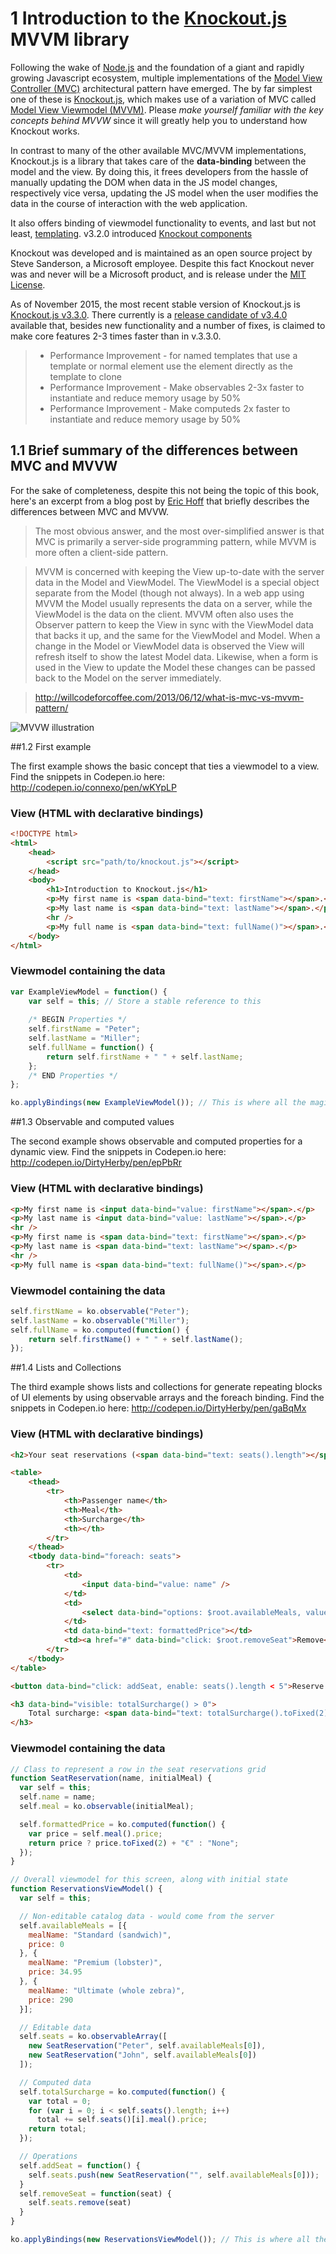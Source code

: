 # 1 Introduction to the [Knockout.js] MVVM library

Following the wake of [Node.js] and the foundation of a giant and rapidly growing Javascript ecosystem, multiple implementations of the [Model View Controller (MVC)] architectural pattern have emerged. The by far simplest one of these is [Knockout.js], which makes use of a variation of MVC called [Model View Viewmodel (MVVM)]. Please *make yourself familiar with the key concepts behind MVVW* since it will greatly help you to understand how Knockout works.

In contrast to many of the other available MVC/MVVM implementations, Knockout.js is a library that takes care of the **data-binding** between the model and the view. By doing this, it frees developers from the hassle of manually updating the DOM when data in the JS model changes, respectively vice versa, updating the JS model when the user modifies the data in the course of interaction with the web application.

It also offers binding of viewmodel functionality to events, and last but not least, [templating]. v3.2.0 introduced [Knockout components]


Knockout was developed and is maintained as an open source project by Steve Sanderson, a Microsoft employee. Despite this fact Knockout never was and never will be a Microsoft product, and is release under the [MIT License].

As of November 2015, the most recent stable version of Knockout.js is [Knockout.js v3.3.0]. There currently is a [release candidate of v3.4.0] available that, besides new functionality and a number of fixes, is claimed to make core features 2-3 times faster than in v.3.3.0.

>- Performance Improvement - for named templates that use a template or normal element use the element directly as the template to clone
>- Performance Improvement - Make observables 2-3x faster to instantiate and reduce memory usage by 50%
>- Performance Improvement - Make computeds 2x faster to instantiate and reduce memory usage by 50%

## 1.1 Brief summary of the differences between MVC and MVVW

For the sake of completeness, despite this not being the topic of this book, here's an excerpt from a blog post by [Eric Hoff] that briefly describes the differences between MVC and MVVW.

>The most obvious answer, and the most over-simplified answer is that MVC is primarily a server-side programming pattern, while MVVM is more often a client-side pattern.

>MVVM is concerned with keeping the View up-to-date with the server data in the Model and ViewModel. The ViewModel is a special object separate from the Model (though not always). In a web app using MVVM the Model usually represents the data on a server, while the ViewModel is the data on the client. MVVM often also uses the Observer pattern to keep the View in sync with the ViewModel data that backs it up, and the same for the ViewModel and Model. When a change in the Model or ViewModel data is observed the View will refresh itself to show the latest Model data. Likewise, when a form is used in the View to update the Model these changes can be passed back to the Model on the server immediately.

><http://willcodeforcoffee.com/2013/06/12/what-is-mvc-vs-mvvm-pattern/>

![MVVW illustration](../images/mvvw.png "MVVM Illustration")

##1.2 First example

The first example shows the basic concept that ties a viewmodel to a view. Find the snippets in Codepen.io here: <http://codepen.io/connexo/pen/wKYpLP>

### View (HTML with declarative bindings)

```html
<!DOCTYPE html>
<html>
	<head>
		<script src="path/to/knockout.js"></script>
	</head>
	<body>
		<h1>Introduction to Knockout.js</h1>
		<p>My first name is <span data-bind="text: firstName"></span>.</p>
		<p>My last name is <span data-bind="text: lastName"></span>.</p>
		<hr />
		<p>My full name is <span data-bind="text: fullName()"></span>.</p>
	</body>
</html>
```

### Viewmodel containing the data
```javascript
var ExampleViewModel = function() {
	var self = this; // Store a stable reference to this
	
	/* BEGIN Properties */ 
	self.firstName = "Peter";
	self.lastName = "Miller";
	self.fullName = function() {
		return self.firstName + " " + self.lastName;
	};
	/* END Properties */ 
};

ko.applyBindings(new ExampleViewModel()); // This is where all the magic happens
```

##1.3 Observable and computed values

The second example shows observable and computed properties for a dynamic view. Find the snippets in Codepen.io here: <http://codepen.io/DirtyHerby/pen/epPbRr>

### View (HTML with declarative bindings)

```html
<p>My first name is <input data-bind="value: firstName"></span>.</p>
<p>My last name is <input data-bind="value: lastName"></span>.</p>
<hr />
<p>My first name is <span data-bind="text: firstName"></span>.</p>
<p>My last name is <span data-bind="text: lastName"></span>.</p>
<hr />
<p>My full name is <span data-bind="text: fullName()"></span>.</p>
```

### Viewmodel containing the data
```javascript
self.firstName = ko.observable("Peter");
self.lastName = ko.observable("Miller");
self.fullName = ko.computed(function() {
	return self.firstName() + " " + self.lastName();
});
```

##1.4 Lists and Collections

The third example shows lists and collections for generate repeating blocks of UI elements by using observable arrays and the foreach binding. Find the snippets in Codepen.io here: <http://codepen.io/DirtyHerby/pen/gaBqMx>

### View (HTML with declarative bindings)

```html
<h2>Your seat reservations (<span data-bind="text: seats().length"></span>)</h2>

<table>
	<thead>
		<tr>
			<th>Passenger name</th>
			<th>Meal</th>
			<th>Surcharge</th>
			<th></th>
		</tr>
	</thead>
	<tbody data-bind="foreach: seats">
		<tr>
			<td>
				<input data-bind="value: name" />
			</td>
			<td>
				<select data-bind="options: $root.availableMeals, value: meal, optionsText: 'mealName'"></select>
			</td>
			<td data-bind="text: formattedPrice"></td>
			<td><a href="#" data-bind="click: $root.removeSeat">Remove</a></td>
		</tr>
	</tbody>
</table>

<button data-bind="click: addSeat, enable: seats().length < 5">Reserve another seat</button>

<h3 data-bind="visible: totalSurcharge() > 0">
	Total surcharge: <span data-bind="text: totalSurcharge().toFixed(2)"></span>€
</h3>
```

### Viewmodel containing the data
```javascript
// Class to represent a row in the seat reservations grid
function SeatReservation(name, initialMeal) {
  var self = this;
  self.name = name;
  self.meal = ko.observable(initialMeal);

  self.formattedPrice = ko.computed(function() {
    var price = self.meal().price;
    return price ? price.toFixed(2) + "€" : "None";
  });
}

// Overall viewmodel for this screen, along with initial state
function ReservationsViewModel() {
  var self = this;

  // Non-editable catalog data - would come from the server
  self.availableMeals = [{
    mealName: "Standard (sandwich)",
    price: 0
  }, {
    mealName: "Premium (lobster)",
    price: 34.95
  }, {
    mealName: "Ultimate (whole zebra)",
    price: 290
  }];

  // Editable data
  self.seats = ko.observableArray([
    new SeatReservation("Peter", self.availableMeals[0]),
    new SeatReservation("John", self.availableMeals[0])
  ]);

  // Computed data
  self.totalSurcharge = ko.computed(function() {
    var total = 0;
    for (var i = 0; i < self.seats().length; i++)
      total += self.seats()[i].meal().price;
    return total;
  });

  // Operations
  self.addSeat = function() {
    self.seats.push(new SeatReservation("", self.availableMeals[0]));
  }
  self.removeSeat = function(seat) {
    self.seats.remove(seat)
  }
}

ko.applyBindings(new ReservationsViewModel()); // This is where all the magic happens
```

[Knockout.js]: http://www.knockoutjs.com
[Node.js]: http://nodejs.org
[Model View Controller (MVC)]: https://en.wikipedia.org/wiki/Model%E2%80%93view%E2%80%93controller
[Model View Viewmodel (MVVM)]: https://en.wikipedia.org/wiki/Model_View_ViewModel
[MIT License]: http://www.opensource.org/licenses/mit-license.php
[Knockout.js v3.3.0]: https://github.com/knockout/knockout/releases/tag/v3.3.0
[Knockout components]: http://knockoutjs.com/documentation/component-overview.html
[templating]: http://knockoutjs.com/documentation/template-binding.html
[release candidate of v3.4.0]: https://github.com/knockout/knockout/releases/tag/v3.4.0-rc
[Eric Hoff]: http://willcodeforcoffee.com/about/